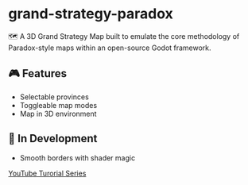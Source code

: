 # grand-strategy-paradox
🗺️ A 3D Grand Strategy Map built to emulate the core methodology of Paradox-style maps within an open-source Godot framework.

## 🎮 Features
- Selectable provinces
- Toggleable map modes
- Map in 3D environment

## 🧪 In Development
- Smooth borders with shader magic

[YouTube Turorial Series](https://studio.youtube.com/playlist/PLz7HHPGLr7NLGJOin49X8VKNHoMHNfaKd/edit)
